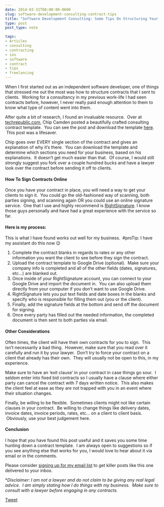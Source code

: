 ```yaml
---
date: 2014-03-31T00:00:00-0600
slug: software-development-consulting-contract-tips
title: "Software Development Consulting: Some Tips On Structuring Your Contracts"
type: post
post_type: note

tags:
- Articles
- consulting
- contracting
- ios
- software
- contract
- tips
- freelancing
---
```

When I first started out as an independent software developer, one of things that stressed me out the most was how to structure contracts that I sent to clients.  Working for a consultancy in my previous work-life I had seen contracts before, however, I never really paid enough attention to them to know what type of content went into them.


After quite a bit of research, I found an invaluable resource.  Over at [techrepublic.com](http://techrepublic.com), Chip Camden posted a beautifully crafted consulting contract template.  You can see the post and download the template [here](http://www.techrepublic.com/blog/it-consultant/customizable-it-consultant-sample-contract/).  This post was a lifesaver.


Chip goes over EVERY single section of the contract and gives an explanation of why it’s there.  You can download the template and determine which sections you need for your business, based on his explanations.  It doesn’t get much easier than that.  Of course, I would still strongly suggest you fork over a couple hundred bucks and have a lawyer look over the contract before sending it off to clients.


#### How To Sign Contracts Online


Once you have your contract in place, you will need a way to get your clients to sign it.  You could go the old-fashioned way of scanning, both parties signing, and scanning again OR you could use an online signature service.  One that I use and highly recommend is [RightSignature](https://rightsignature.com). I know those guys personally and have had a great experience with the service so far.


#### Here is my process:


This is what I have found works out well for my business.  #proTip: I have my assistant do this now 😉


1. Complete the contract blanks in regards to rates or any other information you want the client to see before they sign the contract.
2. Upload the contract template to Google Drive (optional).  Make sure your company info is completed and all of the other fields (dates, signatures, etc…) are blanked out.
3. Once inside of your RightSignature account, you can connect to your Google Drive and import the document in.  You can also upload them directly from your computer if you don’t want to use Google Drive.
4. RightSignature lets you put text fields and date boxes in the blanks and specify who is responsible for filling them out (you or the client).
5. Finally, add the signature fields at the bottom and send off the document for signing.
6. Once every party has filled out the needed information, the completed document is then sent to both parties via email.


#### Other Considerations


Often times, the client will have their own contracts for you to sign.  This isn’t necessarily a bad thing.  However, make sure that you read over it carefully and run it by your lawyer.  Don’t try to force your contract on a client that already has their own.  They will usually not be open to this, in my experience.


Make sure to have an ‘exit clause’ in your contract in case things go sour.  I seldom enter into fixed bid contracts so I usually have a clause where either party can cancel the contract with 7 days written notice.  This also makes the client feel at ease as they are not trapped with you in an event where their situation changes.


Finally, be willing to be flexible.  Sometimes clients might not like certain clauses in your contract.  Be willing to change things like delivery dates, invoice dates, invoice periods, rates, etc… on a client to client basis.  Obviously, use your best judgement here.


#### Conclusion


I hope that you have found this post useful and it saves you some time hunting down a contract template.  I am always open to suggestions so if you see anything else that works for you, I would love to hear about it via email or in the comments.


Please consider [signing up for my email list](http://eepurl.com/QAAhf) to get killer posts like this one delivered to your inbox.


\**Disclaimer: I am not a lawyer and do not claim to be giving any real legal advice.  I am simply stating how I do things with my business.  Make sure to consult with a lawyer before engaging in any contracts.*



[Tweet](http://twitter.com/share)



